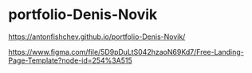 # portfolio-Denis-Novik

https://antonfishchev.github.io/portfolio-Denis-Novik/

https://www.figma.com/file/5D9pDuLtS042hzaoN69Kd7/Free-Landing-Page-Template?node-id=254%3A515

